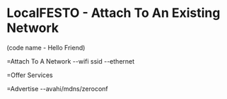 # LocalFESTO - Attach To An Existing Network 
(code name - Hello Friend)

=Attach To A Network
  --wifi ssid
  --ethernet
  
=Offer Services

=Advertise
  --avahi/mdns/zeroconf
  
  
